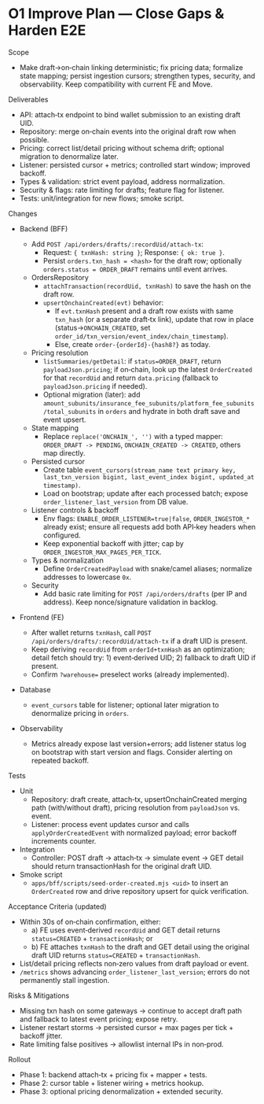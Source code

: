# O1 Improve Plan — Close Gaps & Harden E2E

Scope
- Make draft→on‑chain linking deterministic; fix pricing data; formalize state mapping; persist ingestion cursors; strengthen types, security, and observability. Keep compatibility with current FE and Move.

Deliverables
- API: attach‑tx endpoint to bind wallet submission to an existing draft UID.
- Repository: merge on‑chain events into the original draft row when possible.
- Pricing: correct list/detail pricing without schema drift; optional migration to denormalize later.
- Listener: persisted cursor + metrics; controlled start window; improved backoff.
- Types & validation: strict event payload, address normalization.
- Security & flags: rate limiting for drafts; feature flag for listener.
- Tests: unit/integration for new flows; smoke script.

Changes
- Backend (BFF)
  - Add `POST /api/orders/drafts/:recordUid/attach-tx`:
    - Request: `{ txnHash: string }`; Response: `{ ok: true }`.
    - Persist `orders.txn_hash = <hash>` for the draft row; optionally `orders.status = ORDER_DRAFT` remains until event arrives.
  - OrdersRepository
    - `attachTransaction(recordUid, txnHash)` to save the hash on the draft row.
    - `upsertOnchainCreated(evt)` behavior:
      - If `evt.txnHash` present and a draft row exists with same `txn_hash` (or a separate draft‑tx link), update that row in place (status→`ONCHAIN_CREATED`, set `order_id/txn_version/event_index/chain_timestamp`).
      - Else, create `order-{orderId}-{hash8?}` as today.
  - Pricing resolution
    - `listSummaries/getDetail`: if `status=ORDER_DRAFT`, return `payloadJson.pricing`; if on‑chain, look up the latest `OrderCreated` for that `recordUid` and return `data.pricing` (fallback to `payloadJson.pricing` if needed).
    - Optional migration (later): add `amount_subunits/insurance_fee_subunits/platform_fee_subunits/total_subunits` in `orders` and hydrate in both draft save and event upsert.
  - State mapping
    - Replace `replace('ONCHAIN_', '')` with a typed mapper: `ORDER_DRAFT -> PENDING`, `ONCHAIN_CREATED -> CREATED`, others map directly.
  - Persisted cursor
    - Create table `event_cursors(stream_name text primary key, last_txn_version bigint, last_event_index bigint, updated_at timestamp)`.
    - Load on bootstrap; update after each processed batch; expose `order_listener_last_version` from DB value.
  - Listener controls & backoff
    - Env flags: `ENABLE_ORDER_LISTENER=true|false`, `ORDER_INGESTOR_*` already exist; ensure all requests add both API‑key headers when configured.
    - Keep exponential backoff with jitter; cap by `ORDER_INGESTOR_MAX_PAGES_PER_TICK`.
  - Types & normalization
    - Define `OrderCreatedPayload` with snake/camel aliases; normalize addresses to lowercase `0x`.
  - Security
    - Add basic rate limiting for `POST /api/orders/drafts` (per IP and address). Keep nonce/signature validation in backlog.

- Frontend (FE)
  - After wallet returns `txnHash`, call `POST /api/orders/drafts/:recordUid/attach-tx` if a draft UID is present.
  - Keep deriving `recordUid` from `orderId+txnHash` as an optimization; detail fetch should try: 1) event‑derived UID; 2) fallback to draft UID if present.
  - Confirm `?warehouse=` preselect works (already implemented).

- Database
  - `event_cursors` table for listener; optional later migration to denormalize pricing in `orders`.

- Observability
  - Metrics already expose last version+errors; add listener status log on bootstrap with start version and flags. Consider alerting on repeated backoff.

Tests
- Unit
  - Repository: draft create, attach‑tx, upsertOnchainCreated merging path (with/without draft), pricing resolution from `payloadJson` vs. event.
  - Listener: process event updates cursor and calls `applyOrderCreatedEvent` with normalized payload; error backoff increments counter.
- Integration
  - Controller: POST draft → attach‑tx → simulate event → GET detail should return transactionHash for the original draft UID.
- Smoke script
  - `apps/bff/scripts/seed-order-created.mjs <uid>` to insert an `OrderCreated` row and drive repository upsert for quick verification.

Acceptance Criteria (updated)
- Within 30s of on‑chain confirmation, either:
  - a) FE uses event‑derived `recordUid` and GET detail returns `status=CREATED` + `transactionHash`; or
  - b) FE attaches `txnHash` to the draft and GET detail using the original draft UID returns `status=CREATED` + `transactionHash`.
- List/detail pricing reflects non‑zero values from draft payload or event.
- `/metrics` shows advancing `order_listener_last_version`; errors do not permanently stall ingestion.

Risks & Mitigations
- Missing txn hash on some gateways → continue to accept draft path and fallback to latest event pricing; expose retry.
- Listener restart storms → persisted cursor + max pages per tick + backoff jitter.
- Rate limiting false positives → allowlist internal IPs in non‑prod.

Rollout
- Phase 1: backend attach‑tx + pricing fix + mapper + tests.
- Phase 2: cursor table + listener wiring + metrics hookup.
- Phase 3: optional pricing denormalization + extended security.


